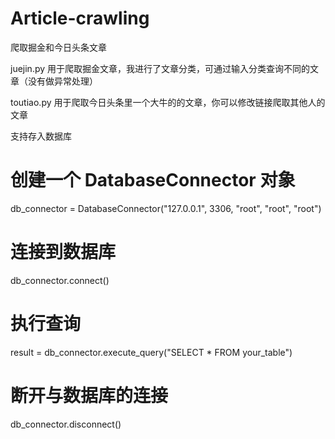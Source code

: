 # Article-crawling

爬取掘金和今日头条文章

juejin.py 用于爬取掘金文章，我进行了文章分类，可通过输入分类查询不同的文章（没有做异常处理）

toutiao.py 用于爬取今日头条里一个大牛的的文章，你可以修改链接爬取其他人的文章

支持存入数据库

# 创建一个 DatabaseConnector 对象

db_connector = DatabaseConnector("127.0.0.1", 3306, "root", "root", "root")

# 连接到数据库

db_connector.connect()

# 执行查询

result = db_connector.execute_query("SELECT \* FROM your_table")

# 断开与数据库的连接

db_connector.disconnect()
